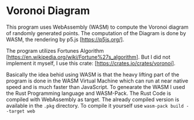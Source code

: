 # Voronoi Diagram

This program uses WebAssembly (WASM) to compute the Voronoi diagram of randomly generated points.
The computation of the Diagram is done by WASM, the rendering by p5.js [https://p5js.org/].

The program utilizes Fortunes Algorithm [https://en.wikipedia.org/wiki/Fortune%27s_algorithm].
But I did not implement it myself, I use this crate: [https://crates.io/crates/voronoi].

Basically the idea behid using WASM is that the heavy lifting part of the program is done in the WASM Virtual Machine which can run at near
native speed and is much faster than JavaScript. To genearate the WASM I used the Rust Programming language and WASM-Pack. The Rust Code is compiled with WebAssembly as target.
The already compiled version is available in the `.pkg` directory.
To compile it yourself use `wasm-pack build --target web`  